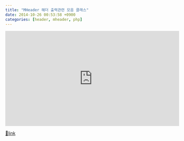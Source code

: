```yaml
---
title: "MHeader 해더 출력관련 모음 클래스"
date: 2014-10-26 00:53:58 +0900
categories: [header, mheader, php]
---
```


<iframe frameborder="0" height="300" src="http://www.mins01.com/web_work/php/class_MHeader/?" style="border-width: 0px;" width="550"></iframe>


[🔗link](http://www.mins01.com/mh/tech/read/904)